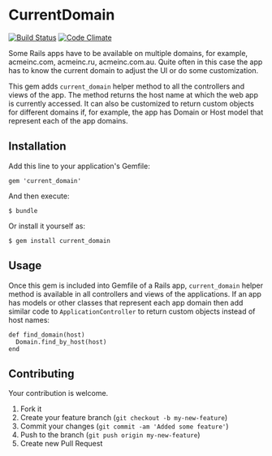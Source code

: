 # CurrentDomain

[![Build Status](https://travis-ci.org/andrewgr/current_domain.png)](https://travis-ci.org/andrewgr/current_domain)
[![Code Climate](https://codeclimate.com/github/andrewgr/current_domain/badges/gpa.svg)](https://codeclimate.com/github/andrewgr/current_domain)

Some Rails apps have to be available on multiple domains, for example, acmeinc.com, acmeinc.ru, acmeinc.com.au. Quite often in this case the app has to know the current domain to adjust the UI or do some customization.

This gem adds `current_domain` helper method to all the controllers and views of the app. The method returns the host name at which the web app is currently accessed. It can also be customized to return custom objects for different domains if, for example, the app has Domain or Host model that represent each of the app domains.

## Installation

Add this line to your application's Gemfile:

    gem 'current_domain'

And then execute:

    $ bundle

Or install it yourself as:

    $ gem install current_domain

## Usage

Once this gem is included into Gemfile of a Rails app, `current_domain` helper method is available in all controllers and views of the applications. If an app has models or other classes that represent each app domain then add similar code to `ApplicationController` to return custom objects instead of host names:

    def find_domain(host)
      Domain.find_by_host(host)
    end

## Contributing

Your contribution is welcome.

1. Fork it
2. Create your feature branch (`git checkout -b my-new-feature`)
3. Commit your changes (`git commit -am 'Added some feature'`)
4. Push to the branch (`git push origin my-new-feature`)
5. Create new Pull Request
